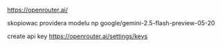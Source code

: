https://openrouter.ai/

skopiowac providera modelu np
google/gemini-2.5-flash-preview-05-20

create api key
https://openrouter.ai/settings/keys